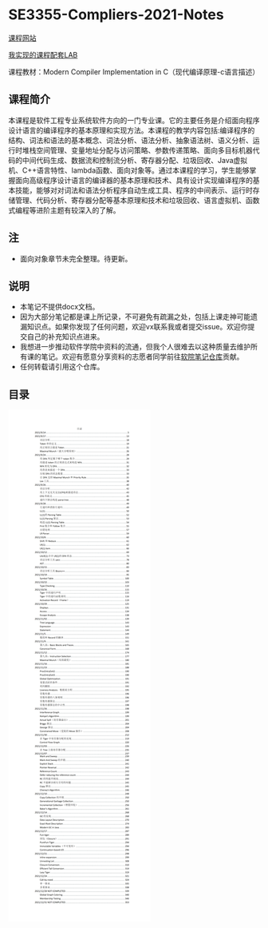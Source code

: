 # SE3355-Compliers-2021-Notes

[课程网站](https://ipads.se.sjtu.edu.cn/courses/compilers/)




[我实现的课程配套LAB](https://github.com/Kami-code/SE3355-Compliers-2021-Labs)



课程教材：Modern Compiler Implementation in C（现代编译原理-c语言描述）


## 课程简介
本课程是软件工程专业系统软件方向的一门专业课。它的主要任务是介绍面向程序设计语言的编译程序的基本原理和实现方法。本课程的教学内容包括:编译程序的结构、词法和语法的基本概念、词法分析、语法分析、抽象语法树、语义分析、运行时堆栈空间管理、变量地址分配与访问策略、参数传递策略、面向多目标机器代码的中间代码生成、数据流和控制流分析、寄存器分配、垃圾回收、Java虚拟机、C++语言特性、lambda函数、面向对象等。通过本课程的学习，学生能够掌握面向高级程序设计语言的编译器的基本原理和技术、具有设计实现编译程序的基本技能，能够对对词法和语法分析程序自动生成工具、程序的中间表示、运行时存储管理、代码分析、寄存器分配等基本原理和技术和垃圾回收、语言虚拟机、函数式编程等进阶主题有较深入的了解。

## 注

- 面向对象章节未完全整理。待更新。

## 说明

- 本笔记不提供docx文档。
- 因为大部分笔记都是课上所记录，不可避免有疏漏之处，包括上课走神可能遗漏知识点。如果你发现了任何问题，欢迎vx联系我或者提交issue。欢迎你提交自己的补充知识点进来。
- 我想进一步推动软件学院中资料的流通，但我个人很难去以这种质量去维护所有课的笔记。欢迎有愿意分享资料的志愿者同学前往[软院笔记仓库](https://github.com/SJTU-SE/awesome-se-notes)贡献。
- 任何转载请引用这个仓库。

## 目录

![1](README/1.png)

